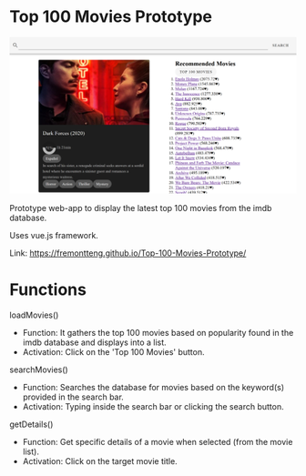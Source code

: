 # Top 100 Movies Prototype

![Top 100 Movies](/images/preview.PNG)

Prototype web-app to display the latest top 100 movies from the imdb database. 

Uses vue.js framework.

Link: https://fremontteng.github.io/Top-100-Movies-Prototype/

# Functions
loadMovies()
- Function: It gathers the top 100 movies based on popularity found in the imdb database and displays into a list.
- Activation: Click on the 'Top 100 Movies' button.

searchMovies()
- Function: Searches the database for movies based on the keyword(s) provided in the search bar.
- Activation: Typing inside the search bar or clicking the search button.

getDetails()
- Function: Get specific details of a movie when selected (from the movie list).
- Activation: Click on the target movie title.